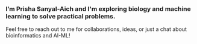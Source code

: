 ### I’m Prisha Sanyal-Aich and I'm exploring biology and machine learning to solve practical problems.  

Feel free to reach out to me for collaborations, ideas, or just a chat about bioinformatics and AI-ML!
